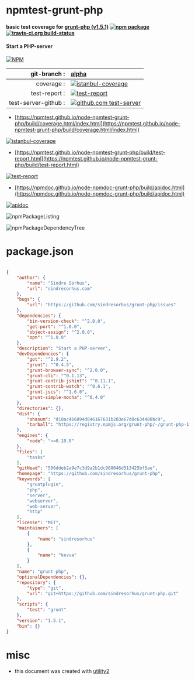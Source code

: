 # npmtest-grunt-php

#### basic test coverage for  [grunt-php (v1.5.1)](https://github.com/sindresorhus/grunt-php)  [![npm package](https://img.shields.io/npm/v/npmtest-grunt-php.svg?style=flat-square)](https://www.npmjs.org/package/npmtest-grunt-php) [![travis-ci.org build-status](https://api.travis-ci.org/npmtest/node-npmtest-grunt-php.svg)](https://travis-ci.org/npmtest/node-npmtest-grunt-php)

#### Start a PHP-server

[![NPM](https://nodei.co/npm/grunt-php.png?downloads=true&downloadRank=true&stars=true)](https://www.npmjs.com/package/grunt-php)

| git-branch : | [alpha](https://github.com/npmtest/node-npmtest-grunt-php/tree/alpha)|
|--:|:--|
| coverage : | [![istanbul-coverage](https://npmtest.github.io/node-npmtest-grunt-php/build/coverage.badge.svg)](https://npmtest.github.io/node-npmtest-grunt-php/build/coverage.html/index.html)|
| test-report : | [![test-report](https://npmtest.github.io/node-npmtest-grunt-php/build/test-report.badge.svg)](https://npmtest.github.io/node-npmtest-grunt-php/build/test-report.html)|
| test-server-github : | [![github.com test-server](https://npmtest.github.io/node-npmtest-grunt-php/GitHub-Mark-32px.png)](https://npmtest.github.io/node-npmtest-grunt-php/build/app/index.html) | | build-artifacts : | [![build-artifacts](https://npmtest.github.io/node-npmtest-grunt-php/glyphicons_144_folder_open.png)](https://github.com/npmtest/node-npmtest-grunt-php/tree/gh-pages/build)|

- [https://npmtest.github.io/node-npmtest-grunt-php/build/coverage.html/index.html](https://npmtest.github.io/node-npmtest-grunt-php/build/coverage.html/index.html)

[![istanbul-coverage](https://npmtest.github.io/node-npmtest-grunt-php/build/screenCapture.buildCi.browser.%252Ftmp%252Fbuild%252Fcoverage.lib.html.png)](https://npmtest.github.io/node-npmtest-grunt-php/build/coverage.html/index.html)

- [https://npmtest.github.io/node-npmtest-grunt-php/build/test-report.html](https://npmtest.github.io/node-npmtest-grunt-php/build/test-report.html)

[![test-report](https://npmtest.github.io/node-npmtest-grunt-php/build/screenCapture.buildCi.browser.%252Ftmp%252Fbuild%252Ftest-report.html.png)](https://npmtest.github.io/node-npmtest-grunt-php/build/test-report.html)

- [https://npmdoc.github.io/node-npmdoc-grunt-php/build/apidoc.html](https://npmdoc.github.io/node-npmdoc-grunt-php/build/apidoc.html)

[![apidoc](https://npmdoc.github.io/node-npmdoc-grunt-php/build/screenCapture.buildCi.browser.%252Ftmp%252Fbuild%252Fapidoc.html.png)](https://npmdoc.github.io/node-npmdoc-grunt-php/build/apidoc.html)

![npmPackageListing](https://npmtest.github.io/node-npmtest-grunt-php/build/screenCapture.npmPackageListing.svg)

![npmPackageDependencyTree](https://npmtest.github.io/node-npmtest-grunt-php/build/screenCapture.npmPackageDependencyTree.svg)



# package.json

```json

{
    "author": {
        "name": "Sindre Sorhus",
        "url": "sindresorhus.com"
    },
    "bugs": {
        "url": "https://github.com/sindresorhus/grunt-php/issues"
    },
    "dependencies": {
        "bin-version-check": "^2.0.0",
        "get-port": "^1.0.0",
        "object-assign": "^2.0.0",
        "opn": "^1.0.0"
    },
    "description": "Start a PHP-server",
    "devDependencies": {
        "got": "^2.9.2",
        "grunt": "^0.4.5",
        "grunt-browser-sync": "^2.0.0",
        "grunt-cli": "^0.1.13",
        "grunt-contrib-jshint": "^0.11.1",
        "grunt-contrib-watch": "^0.6.1",
        "grunt-jscs": "^1.6.0",
        "grunt-simple-mocha": "^0.4.0"
    },
    "directories": {},
    "dist": {
        "shasum": "d10ac466894d846167631b203e67d8c634480bc9",
        "tarball": "https://registry.npmjs.org/grunt-php/-/grunt-php-1.5.1.tgz"
    },
    "engines": {
        "node": ">=0.10.0"
    },
    "files": [
        "tasks"
    ],
    "gitHead": "506ddeb2a9e7c3d9a2b1dc968046d513425bf5ae",
    "homepage": "https://github.com/sindresorhus/grunt-php",
    "keywords": [
        "gruntplugin",
        "php",
        "server",
        "webserver",
        "web-server",
        "http"
    ],
    "license": "MIT",
    "maintainers": [
        {
            "name": "sindresorhus"
        },
        {
            "name": "kevva"
        }
    ],
    "name": "grunt-php",
    "optionalDependencies": {},
    "repository": {
        "type": "git",
        "url": "git+https://github.com/sindresorhus/grunt-php.git"
    },
    "scripts": {
        "test": "grunt"
    },
    "version": "1.5.1",
    "bin": {}
}
```



# misc
- this document was created with [utility2](https://github.com/kaizhu256/node-utility2)

